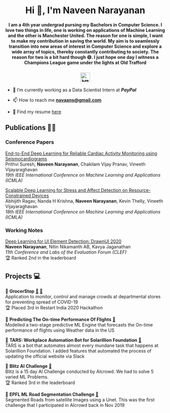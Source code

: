 
<!--
**naveenggmu/naveenggmu** is a ✨ _special_ ✨ repository because its `README.md` (this file) appears on your GitHub profile.

Here are some ideas to get you started:

- 🔭 I’m currently working on ...
- 🌱 I’m currently learning ...
- 👯 I’m looking to collaborate on ...
- 🤔 I’m looking for help with ...
- 💬 Ask me about ...
- 📫 How to reach me: ...
- 😄 Pronouns: ...
- ⚡ Fun fact: ...
-->
<link rel="stylesheet" href="https://cdn.jsdelivr.net/gh/devicons/devicon@master/devicon.min.css">


<h1 align="center">Hi 👋, I'm Naveen Narayanan</h1>
<h4 align="center">I am a 4th year undergrad pursing my Bachelors in Computer Science. I love two things in life, one is working on applications of Machine Learning and the other is Manchester United. The reason for one is simple, I want to make my contribution in saving the world. My aim is to seamlessly transition into new areas of interest in Computer Science and explore a wide array of topics, thereby constantly contributing to society. The reason for two is a bit hard though 😄. I just hope one day I witness a Champions League game under the lights at Old Trafford</h4>
<h3 align="center">
<a href="https://www.linkedin.com/in/naveen-1999/" target="blank"><img align="center" src="https://cdn.jsdelivr.net/npm/simple-icons@3.0.1/icons/linkedin.svg" alt="https://www.linkedin.com/in/mohan-sundar-9881a7180/" height="30" width="30" /></a>

</p>
</h3>

- 💼 I’m currently working as a Data Scientist Intern at ***PayPal***

- 📫 How to reach me **navaans@gmail.com**

- 📰 Find my resume [here](NaveenResume.pdf)


## Publications 📝📰

### Conference Papers  

[End-to-End Deep Learning for Reliable Cardiac Activity Monitoring using Seismocardiograms](https://arxiv.org/abs/2010.05662)  
Prithvi Suresh, **Naveen Narayanan**, Chakilam Vijay Pranav, Vineeth Vijayaraghavan  
*19th IEEE International Conference on Machine Learning and Applications (ICMLA)*   

[Scalable Deep Learning for Stress and Affect Detection on Resource-Constrained Devices](https://ieeexplore.ieee.org/document/8999216)  
Abhijith Ragav, Nanda H Krishna, **Naveen Narayanan**, Kevin Thelly, Vineeth Vijayaraghavan  
*18th IEEE International Conference on Machine Learning and Applications (ICMLA)*  


### Working Notes  

[Deep Learning for UI Element Detection: DrawnUI 2020](http://ceur-ws.org/Vol-2696/paper_61.pdf)  
**Naveen Narayanan**, Nitin Nikamanth AB, Kavya Jaganathan  
*11th Conference and Labs of the Evaluation Forum (CLEF)*  
🏆 Ranked 2nd in the leaderboard
<!-- ## Current Work Experience 💼 -->

<!-- ### Checkout my projects 👇 -->
## Projects 💻

🚀 **GrocerStop** [🔗](https://github.com/naveenggmu/grocerstop) [📜](https://devfolio.co/submissions/grocerstop)  
    Application to monitor, control and manage crowds at departmental stores for preventing spread of COVID-19  
    🏆 Placed 3rd in Restart India 2020 Hackathon

🚀 **Predicting The On-time Performance Of Flights** [🔗](https://github.com/naveenggmu/Flight-Delay-Prediction-ML-Project)  
    Modelled a two-stage predictive ML Engine that forecasts the On-time performance of flights using Weather data in the US  

🚀 **TARS: Workplace Automation Bot for Solarillion Foundation** [🔗](https://github.com/solarillionfoundation/TARS)  
    TARS is a bot that automates almost every mundane task that happens at Solarillion Foundation. I added features that automated the process of updating the official website via Slack  

🚀 **Blitz AI Challenge** [🔗](https://github.com/naveenggmu/AIcrowd-Blitz-2)  
    Blitz is a 15 day AI Challenge conducted by AIcrowd. We had to solve 5 varied ML Problems.  
    🏆 Ranked 3rd in the leaderboard  

🚀 **EPFL ML Road Segmentation Challenge** [🔗](https://github.com/naveenggmu/EPFL-ML-Road-Segmentation-2019)  
    Segmented Roads from satellite Images using a Unet. This was the first challenge that I participated in AIcrowd back in Nov 2019



<!-- ### Technologies
<p align="left"><img src="https://devicons.github.io/devicon/devicon.git/icons/amazonwebservices/amazonwebservices-original-wordmark.svg" alt="aws" width="40" height="40"/> <img src="https://www.vectorlogo.zone/logos/microsoft_azure/microsoft_azure-icon.svg" alt="azure" width="40" height="40"/> <img src="https://www.vectorlogo.zone/logos/babeljs/babeljs-icon.svg" alt="babel" width="40" height="40"/> <img src="https://devicons.github.io/devicon/devicon.git/icons/c/c-original.svg" alt="c" width="40" height="40"/> <img src="https://devicons.github.io/devicon/devicon.git/icons/docker/docker-original-wordmark.svg" alt="docker" width="40" height="40"/> <img src="https://devicons.github.io/devicon/devicon.git/icons/express/express-original-wordmark.svg" alt="express" width="40" height="40"/> <img src="https://www.vectorlogo.zone/logos/firebase/firebase-icon.svg" alt="firebase" width="40" height="40"/> <img src="https://www.vectorlogo.zone/logos/pocoo_flask/pocoo_flask-icon.svg" alt="flask" width="40" height="40"/> <img src="https://www.vectorlogo.zone/logos/google_cloud/google_cloud-icon.svg" alt="gcp" width="40" height="40"/> <img src="https://www.vectorlogo.zone/logos/git-scm/git-scm-icon.svg" alt="git" width="40" height="40"/> <img src="https://devicons.github.io/devicon/devicon.git/icons/html5/html5-original-wordmark.svg" alt="html5" width="40" height="40"/> <img src="https://devicons.github.io/devicon/devicon.git/icons/javascript/javascript-original.svg" alt="javascript" width="40" height="40"/> <img src="https://devicons.github.io/devicon/devicon.git/icons/linux/linux-original.svg" alt="linux" width="40" height="40"/> <img src="https://devicons.github.io/devicon/devicon.git/icons/mongodb/mongodb-original-wordmark.svg" alt="mongodb" width="40" height="40"/> <img src="https://devicons.github.io/devicon/devicon.git/icons/mysql/mysql-original-wordmark.svg" alt="mysql" width="40" height="40"/> <img src="https://devicons.github.io/devicon/devicon.git/icons/nginx/nginx-original.svg" alt="nginx" width="40" height="40"/> <img src="https://devicons.github.io/devicon/devicon.git/icons/nodejs/nodejs-original-wordmark.svg" alt="nodejs" width="40" height="40"/> <img src="https://devicons.github.io/devicon/devicon.git/icons/postgresql/postgresql-original-wordmark.svg" alt="postgresql" width="40" height="40"/> <img src="https://devicons.github.io/devicon/devicon.git/icons/python/python-original.svg" alt="python" width="40" height="40"/> <img src="https://devicons.github.io/devicon/devicon.git/icons/react/react-original-wordmark.svg" alt="react" width="40" height="40"/> <img src="https://devicons.github.io/devicon/devicon.git/icons/redux/redux-original.svg" alt="redux" width="40" height="40"/> <img src="https://devicons.github.io/devicon/devicon.git/icons/webpack/webpack-original.svg" alt="webpack" width="40" height="40"/></p><p align="center"> -->


